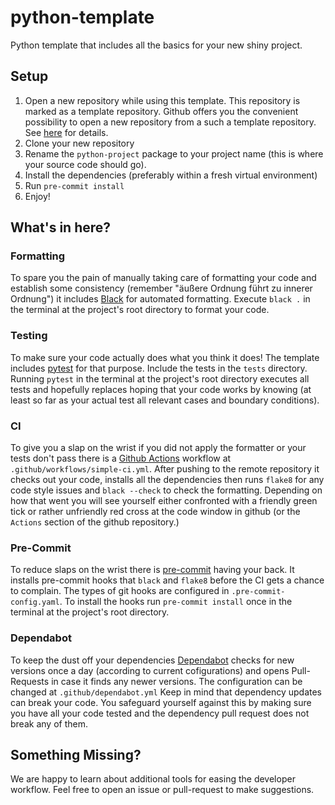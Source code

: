 # python-template

Python template that includes all the basics for your new shiny project.

## Setup 

1. Open a new repository while using this template.
This repository is marked as a template repository.
Github offers you the convenient possibility to open a new repository from a such a template repository.
See [here](https://docs.github.com/en/repositories/creating-and-managing-repositories/creating-a-repository-from-a-template) for details.
2. Clone your new repository
3. Rename the `python-project` package to your project name (this is where your source code should go). 
4. Install the dependencies (preferably within a fresh virtual environment)
5. Run `pre-commit install`
6. Enjoy!

## What's in here?

### Formatting

To spare you the pain of manually taking care of formatting your code and establish some consistency (remember "äußere Ordnung führt zu innerer Ordnung") it includes [Black](https://black.readthedocs.io/en/stable/) for automated formatting. 
Execute `black .` in the terminal at the project's root directory to format your code.

### Testing

To make sure your code actually does what you think it does! 
The template includes [pytest](https://docs.pytest.org/en/7.1.x/) for that purpose. 
Include the tests in the `tests` directory. Running `pytest` in the terminal at the project's root directory executes all tests and hopefully replaces hoping that your code works by knowing (at least so far as your actual test all relevant cases and boundary conditions). 

### CI

To give you a slap on the wrist if you did not apply the formatter or your tests don't pass there is a [Github Actions](https://github.com/features/actions) workflow at `.github/workflows/simple-ci.yml`. 
After pushing to the remote repository it checks out your code, installs all the dependencies then runs `flake8` for any code style issues and `black --check` to check the formatting. 
Depending on how that went you will see yourself either confronted with a friendly green tick or rather unfriendly red cross at the code window in github (or the `Actions` section of the github repository.) 

### Pre-Commit

To reduce slaps on the wrist there is [pre-commit](https://pre-commit.com/) having your back. 
It installs pre-commit hooks that `black` and `flake8` before the CI gets a chance to complain.
The types of git hooks are configured in `.pre-commit-config.yaml`.
To install the hooks run `pre-commit install` once in the terminal at the project's root directory.

### Dependabot

To keep the dust off your dependencies [Dependabot](https://github.blog/2020-06-01-keep-all-your-packages-up-to-date-with-dependabot/) checks for new versions once a day (according to current cofigurations) and opens Pull-Requests in case it finds any newer versions.
The configuration can be changed at `.github/dependabot.yml`
Keep in mind that dependency updates can break your code.
You safeguard yourself against this by making sure you have all your code tested and the dependency pull request does not break any of them.

## Something Missing? 

We are happy to learn about additional tools for easing the developer workflow. 
Feel free to open an issue or pull-request to make suggestions.